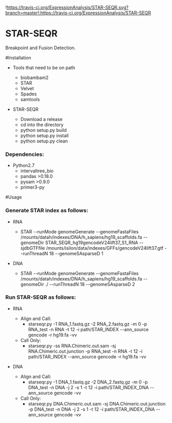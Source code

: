 !https://travis-ci.org/ExpressionAnalysis/STAR-SEQR.svg?branch=master!:https://travis-ci.org/ExpressionAnalysis/STAR-SEQR

# STAR-SEQR
Breakpoint and Fusion Detection.


#Installation
* Tools that need to be on path
  * biobambam2
  * STAR
  * Velvet
  * Spades
  * samtools

* STAR-SEQR
  * Download a release
  * cd into the directory
  * python setup.py build
  * python setup.py install
  * python setup.py clean

### Dependencies:
* Python2.7
  * intervaltree_bio
  * pandas >0.18.0
  * pysam >0.9.0
  * primer3-py

#Usage
### Generate STAR index as follows:
* RNA
  * STAR --runMode genomeGenerate --genomeFastaFiles /mounts/datah/indexes/DNA/h_sapiens/hg19_scaffolds.fa --genomeDir STAR_SEQR_hg19gencodeV24lift37_S1_RNA --sjdbGTFfile /mounts/isilon/data/indexes/GFFs/gencodeV24lift37.gtf --runThreadN 18 --genomeSAsparseD 1

* DNA
  * STAR --runMode genomeGenerate --genomeFastaFiles /mounts/datah/indexes/DNA/h_sapiens/hg19_scaffolds.fa --genomeDir ./ --runThreadN 18 --genomeSAsparseD 2

### Run STAR-SEQR as follows:
* RNA
  * Align and Call:
    * starseqr.py -1 RNA_1.fastq.gz -2 RNA_2.fastq.gz -m 0 -p RNA_test -n RNA -t 12 -i path/STAR_INDEX --ann_source gencode -r hg19.fa -vv
  * Call Only:
    * starseqr.py -ss RNA.Chimeric.out.sam -sj RNA.Chimeric.out.junction -p RNA_test -n RNA -t 12 -i path/STAR_INDEX --ann_source gencode -r hg19.fa -vv

* DNA
  * Align and Call:
    * starseqr.py -1 DNA_1.fastq.gz -2 DNA_2.fastq.gz -m 0 -p DNA_test -n DNA -j 2 -s 1 -t 12 -i path/STAR_INDEX_DNA --ann_source gencode -vv
  * Call Only:
    * starseqr.py DNA.Chimeric.out.sam -sj DNA.Chimeric.out.junction  -p DNA_test -n DNA -j 2 -s 1 -t 12 -i path/STAR_INDEX_DNA --ann_source gencode -vv



